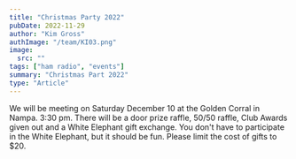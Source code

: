 ```yaml
---
title: "Christmas Party 2022"
pubDate: 2022-11-29
author: "Kim Gross"
authImage: "/team/KI03.png"
image:
  src: ""
tags: ["ham radio", "events"]
summary: "Christmas Part 2022"
type: "Article"
---
```


We will be meeting on Saturday December 10 at the Golden Corral in Nampa. 3:30 pm. There will be a door prize raffle, 50/50 raffle, Club Awards given out and a White Elephant gift exchange. You don't have to participate in the White Elephant, but it should be fun. Please limit the cost of gifts to $20.

